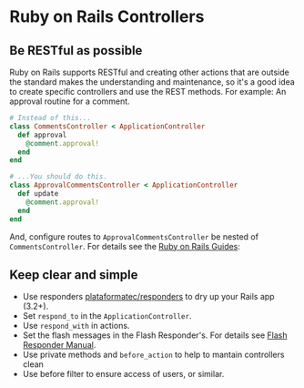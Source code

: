 # Ruby on Rails Controllers

## Be RESTful as possible

Ruby on Rails supports RESTful and creating other actions that are outside the standard makes the understanding and maintenance, so it's a good idea to create specific controllers and use the REST methods. For example: An approval routine for a comment.

```ruby
# Instead of this...
class CommentsController < ApplicationController
  def approval
    @comment.approval!
  end
end

# ...You should do this.
class ApprovalCommentsController < ApplicationController
  def update
    @comment.approval!
  end
end
```

And, configure routes to `ApprovalCommentsController` be nested of `CommentsController`. For details see the [Ruby on Rails Guides](http://guides.rubyonrails.org/routing.html):


## Keep clear and simple

* Use responders [plataformatec/responders](https://github.com/plataformatec/responders) to dry up your Rails app (3.2+).
* Set `respond_to` in the `ApplicationController`.
* Use `respond_with` in actions.
* Set the flash messages in the Flash Responder's. For details see [Flash Responder Manual](https://github.com/plataformatec/responders#flashresponder).
* Use private methods and `before_action` to help to mantain controllers clean
* Use before filter to ensure access of users, or similar.
